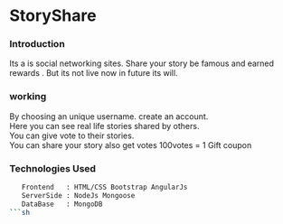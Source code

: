 # StoryShare 
### Introduction 
Its a is social networking sites. Share your story be famous and earned rewards . But its not live now in future its will.

### working
By choosing an unique username. create an account. <br>
Here you can see real life stories shared by others. <br>
You can give vote to their stories.<br>
You can share your story also get votes 100votes = 1 Gift coupon<br>

### Technologies Used
```sh 
   Frontend   : HTML/CSS Bootstrap AngularJs
   ServerSide : NodeJs Mongoose
   DataBase   : MongoDB
```sh   
